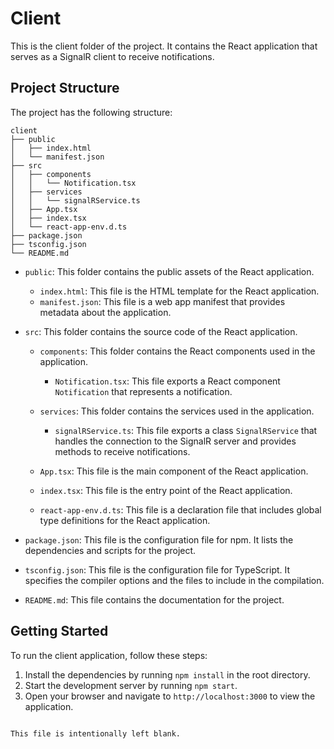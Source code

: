 # Client

This is the client folder of the project. It contains the React application that serves as a SignalR client to receive notifications.

## Project Structure

The project has the following structure:

```
client
├── public
│   ├── index.html
│   └── manifest.json
├── src
│   ├── components
│   │   └── Notification.tsx
│   ├── services
│   │   └── signalRService.ts
│   ├── App.tsx
│   ├── index.tsx
│   └── react-app-env.d.ts
├── package.json
├── tsconfig.json
└── README.md
```

- `public`: This folder contains the public assets of the React application.
  - `index.html`: This file is the HTML template for the React application.
  - `manifest.json`: This file is a web app manifest that provides metadata about the application.

- `src`: This folder contains the source code of the React application.
  - `components`: This folder contains the React components used in the application.
    - `Notification.tsx`: This file exports a React component `Notification` that represents a notification.

  - `services`: This folder contains the services used in the application.
    - `signalRService.ts`: This file exports a class `SignalRService` that handles the connection to the SignalR server and provides methods to receive notifications.

  - `App.tsx`: This file is the main component of the React application.

  - `index.tsx`: This file is the entry point of the React application.

  - `react-app-env.d.ts`: This file is a declaration file that includes global type definitions for the React application.

- `package.json`: This file is the configuration file for npm. It lists the dependencies and scripts for the project.

- `tsconfig.json`: This file is the configuration file for TypeScript. It specifies the compiler options and the files to include in the compilation.

- `README.md`: This file contains the documentation for the project.

## Getting Started

To run the client application, follow these steps:

1. Install the dependencies by running `npm install` in the root directory.
2. Start the development server by running `npm start`.
3. Open your browser and navigate to `http://localhost:3000` to view the application.

```

This file is intentionally left blank.